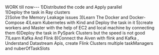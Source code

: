 WORK till now---
1)Distributed the code and Apply parallel<br />
1)Deploy the task in Ray clusters<br />
2)Solve the Memory Leakage issues
3)Learn The Docker and Docker-Compose
4)Learn Kubernetes with Kind and Deploy the task in it
5)create workers and Master with the help of EC2 and local machine by connecting them
6)Deploy the task in PySpark Clusters but the speed is not good
7)Learn Kafka And Flink
8)Connect the Aiven with flink and Kafka , Understand Datastream Apis, create Flink Clusters multiple taskManagers and nuberOfTaskSlots